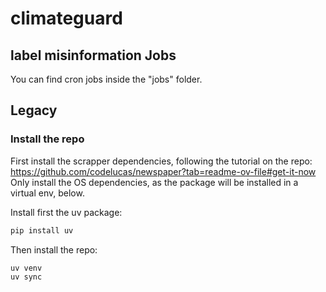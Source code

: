 # climateguard

## label misinformation Jobs
You can find cron jobs inside the "jobs" folder.


## Legacy 
### Install the repo 

First install the scrapper dependencies, following the tutorial on the repo: https://github.com/codelucas/newspaper?tab=readme-ov-file#get-it-now
Only install the OS dependencies, as the package will be installed in a virtual env, below.

Install first the uv package:

```bash
pip install uv
```

Then install the repo:

```bash
uv venv
uv sync
```

